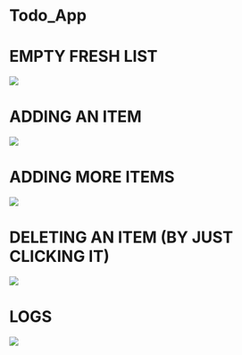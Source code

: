 # Todo_App

# EMPTY FRESH LIST

![](https://user-images.githubusercontent.com/16771666/35733541-d0ee1000-0843-11e8-97fd-6c692f8b92a5.png)

# ADDING AN ITEM

![](https://user-images.githubusercontent.com/16771666/35733573-e761fda6-0843-11e8-8143-fbd52ae99393.png)

# ADDING MORE ITEMS

![](https://user-images.githubusercontent.com/16771666/35733581-f045f3a0-0843-11e8-89da-c8364708d751.png)

# DELETING AN ITEM (BY JUST CLICKING IT)


![](https://user-images.githubusercontent.com/16771666/35733590-fe5dde3a-0843-11e8-92db-00e252dbfb12.png)

# LOGS

![](https://user-images.githubusercontent.com/16771666/35733594-06124288-0844-11e8-86e0-927759a7c2bf.png)